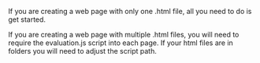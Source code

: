 If you are creating a web page with only one .html file, all you need to do is get started.

If you are creating a web page with multiple .html files, you will need to require the evaluation.js script into each page. If your html files are in folders you will need to adjust the script path.
